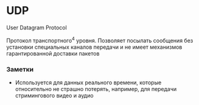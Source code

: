 # UDP

User Datagram Protocol

Протокол транспортного<sup>4</sup> уровня. Позволяет посылать сообщения без
установки специальных каналов передачи и не имеет механизмов
гарантированной доставки пакетов

### Заметки

- Используется для данных реального времени, которые относительно
  не страшно потерять, например, для передачи стримингового видео и аудио
